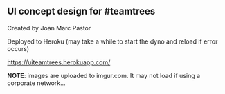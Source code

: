 ## UI concept design for #teamtrees
Created by Joan Marc Pastor


Deployed to Heroku (may take a while to start the dyno and reload if error occurs)

https://uiteamtrees.herokuapp.com/

**NOTE**: images are uploaded to imgur.com. It may not load if using a corporate network... 
